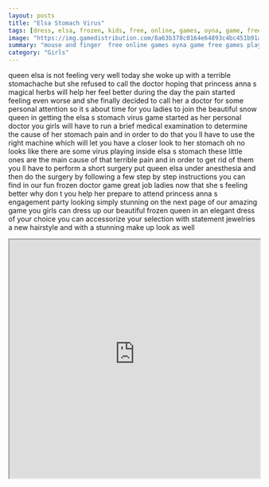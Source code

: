 ```yaml
---
layout: posts
title: "Elsa Stomach Virus"
tags: [dress, elsa, frozen, kids, free, online, games, oyna, game, free, games, play, play, games]
image: "https://img.gamedistribution.com/8a63b378c0164e64893c4bc451b91a9d.jpg"
summary: "mouse and finger  free online games oyna game free games play play games"
category: "Girls"
---
```


queen elsa is not feeling very well today she woke up with a terrible stomachache but she refused to call the doctor hoping that princess anna s magical herbs will help her feel better during the day the pain started feeling even worse and she finally decided to call her a doctor for some personal attention so it s about time for you ladies to join the beautiful snow queen in getting the elsa s stomach virus game started as her personal doctor you girls will have to run a brief medical examination to determine the cause of her stomach pain and in order to do that you ll have to use the right machine which will let you have a closer look to her stomach oh no looks like there are some virus playing inside elsa s stomach these little ones are the main cause of that terrible pain and in order to get rid of them you ll have to perform a short surgery put queen elsa under anesthesia and then do the surgery by following a few step by step instructions you can find in our fun frozen doctor game great job ladies now that she s feeling better why don t you help her prepare to attend princess anna s engagement party looking simply stunning on the next page of our amazing game you girls can dress up our beautiful frozen queen in an elegant dress of your choice you can accessorize your selection with statement jewelries a new hairstyle and with a stunning make up look as well

<iframe width="100%" height="480px;" src="https://html5.gamedistribution.com/8a63b378c0164e64893c4bc451b91a9d/"></iframe>